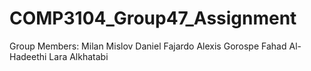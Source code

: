 ﻿# COMP3104_Group47_Assignment

Group Members:
Milan Mislov
Daniel Fajardo
Alexis Gorospe
Fahad Al-Hadeethi
Lara Alkhatabi
